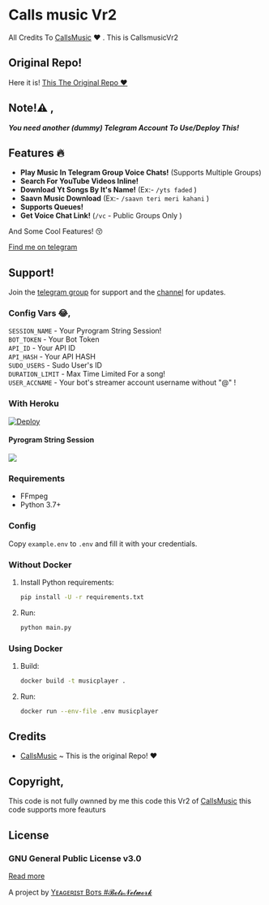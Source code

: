 # Calls music Vr2
All Credits To [CallsMusic](https://github.com/callsmusic/callsmusic) ❤️ .
This is CallsmusicVr2

## Original Repo!
Here it is! [This The Original Repo ❤️](https://github.com/callsmusic/callsmusic)

## Note!⚠️ ,
_**You need another (dummy) Telegram Account To Use/Deploy This!**_

## Features 🔥️

- **Play Music In Telegram Group Voice Chats!** (Supports Multiple Groups)
- **Search For YouTube Videos Inline!**
- **Download Yt Songs By It's Name!** (Ex:- `/yts faded` )
- **Saavn Music Download**  (Ex:- `/saavn teri meri kahani` )
- **Supports Queues!**
- **Get Voice Chat Link!** (`/vc` - Public Groups Only )

And Some Cool Features! 😚️

  [Find me on telegram](https://t.me/YeageristMusic_bot)


## Support!

Join the [telegram group](https://t.me/Yeageristbots) for support and the [channel](https://t.me/Animemusicarchive6) for updates.   



### Config Vars 😂,

 `SESSION_NAME` - Your Pyrogram String Session!</br>
 `BOT_TOKEN` - Your Bot Token</br>
 `API_ID` - Your API ID</br>
 `API_HASH` - Your API HASH</br>
 `SUDO_USERS` - Sudo User's ID</br>
 `DURATION_LIMIT` - Max Time Limited For a song!</br>
 `USER_ACCNAME` - Your bot's streamer account username without "@" ! </br>


### With Heroku
[![Deploy](https://www.herokucdn.com/deploy/button.svg)](https://heroku.com/deploy?template=https://github.com/Achu2234/CallsmusicVr2)

#### Pyrogram String Session
<a href="https://replit.com/@IamHirusha/GetPyroSessionVC"><img src="https://img.shields.io/badge/Run-Repl.it-white?style=for-the-badge&logo=repl.it"></a>





### Requirements

- FFmpeg
- Python 3.7+

### Config

Copy `example.env` to `.env` and fill it with your credentials.

### Without Docker

1. Install Python requirements:
   ```bash
   pip install -U -r requirements.txt
   ```
2. Run:
   ```bash
   python main.py
   ```

### Using Docker

1. Build:
   ```bash
   docker build -t musicplayer .
   ```
2. Run:
   ```bash
   docker run --env-file .env musicplayer
   ```


## Credits

- [CallsMusic](https://github.com/callsmusic/callsmusic) ~ This is the original Repo! ❤️


## Copyright,

This code is not fully ownned by me this code this Vr2 of  [CallsMusic](https://github.com/callsmusic/callsmusic) this code supports more feauturs


## License

### GNU General Public License v3.0
[Read more](http://www.gnu.org/licenses/#GPL)


A project by [Yᴇᴀɢᴇʀɪsᴛ Bᴏᴛs #𝓑𝓸𝓽𝓼𝓝𝓮𝓽𝔀𝓸𝓻𝓴](https://t.me/Animemusicarchive6)



  


